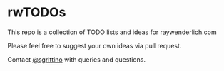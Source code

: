 # rwTODOs

This repo is a collection of TODO lists and ideas for raywenderlich.com

Please feel free to suggest your own ideas via pull request.


Contact [@sgrittino](https://twitter.com/sgrittino) with queries and questions.
